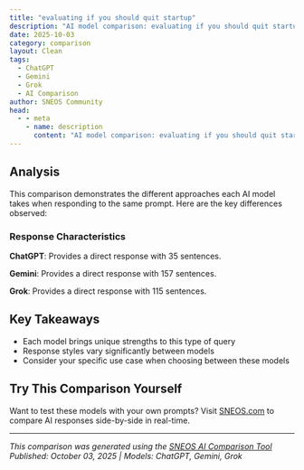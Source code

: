 ```yaml
---
title: "evaluating if you should quit startup"
description: "AI model comparison: evaluating if you should quit startup..."
date: 2025-10-03
category: comparison
layout: Clean
tags:
  - ChatGPT
  - Gemini
  - Grok
  - AI Comparison
author: SNEOS Community
head:
  - - meta
    - name: description
      content: "AI model comparison: evaluating if you should quit startup..."
---
```


<ChatComparison
  title="evaluating if you should quit startup"
  prompt="evaluating if you should quit startup"
  :responses='{"ChatGPT": "Deciding whether to quit a startup is a significant and often challenging decision. Here are some key factors and questions to consider that might help you evaluate your situation:\n\n### 1. Assess Your Personal Motivation and Well-being\n- **Passion and Commitment:** Do you still feel passionate and committed to the startup\u2019s mission? Are you excited about the future?\n- **Stress and Health:** Are the stress levels negatively impacting your mental or physical health? Is the workload sustainable?\n- **Work-Life Balance:** Are you able to maintain a reasonable balance between work and personal life?\n\n### 2. Evaluate Business Metrics and Progress\n- **Product/Market Fit:** Does your product or service clearly meet a market need? Are customers using and valuing it?\n- **Revenue and Funding:** Is the startup generating revenue or showing a clear path to revenue? Do you have sufficient funding or runway?\n- **Growth and Traction:** Are user/customer numbers growing? Are key performance indicators improving?\n\n### 3. Consider Team Dynamics and Support\n- **Team Morale:** Is the team motivated and aligned with the vision? Are there conflicts or unresolved issues?\n- **Co-founder Relationships:** Are you effectively collaborating with co-founders or partners?\n- **Support Network:** Do you have mentors, advisors, or investors providing guidance and support?\n\n### 4. Financial and Opportunity Cost\n- **Personal Financial Situation:** Can you sustain current lifestyle if you continue? Are you accumulating debt or depleting savings?\n- **Alternative Opportunities:** Are there other career or entrepreneurial opportunities open to you? What are the risks and benefits compared to staying?\n\n### 5. Reflect on Your Goals and Vision\n- **Long-Term Vision:** Does the startup still align with your personal and professional goals?\n- **Learning and Growth:** Are you gaining valuable skills and experiences even if success is uncertain?\n\n---\n\n### Some Practical Steps\n- **Seek honest feedback** from trusted mentors or advisors.\n- **Set a timeline** for specific milestones. If unmet, reconsider your decision.\n- **Consider a trial period** for making changes before deciding to quit.\n- **Write down pros and cons** of continuing vs. quitting.\n\n---\n\nIf you would like, I can help you structure your thoughts or create a decision matrix to weigh different factors. Would you like that?", "Gemini": "Okay, you\u0027re at a crossroads. Evaluating whether to quit a startup is a big decision with a lot of factors. Let\u0027s break it down into a structured approach to help you think through it. I\u0027ll provide questions and areas to consider.\n\n**I. Core Areas to Consider:**\n\n* **Your Well-being:**\n* **The Company\u0027s Health:**\n* **Your Future Growth:**\n* **Your Alternatives:**\n\n**II. Deep Dive into Each Area:**\n\n**A. Your Well-being:**\n\n* **1. Stress Levels:**\n * Are you consistently stressed, anxious, or burned out? Quantify it if possible (e.g., \u0022I have trouble sleeping 4 nights a week due to work stress\u0022).\n * Is this stress sustainable? Are there signs it\u0027s affecting your physical or mental health?\n * Are you able to disconnect from work outside of working hours?\n* **2. Work-Life Balance:**\n * Has your personal life suffered (relationships, hobbies, health)?\n * Are you consistently working excessive hours (e.g., \u003E60 hours/week) without signs of it improving?\n * Is the imbalance short-term due to a critical project or a consistent problem with the company\u0027s workload/staffing?\n* **3. Job Satisfaction:**\n * Do you still enjoy the work itself?\n * Are you learning new things?\n * Do you feel appreciated and valued by your team and leadership?\n * Are you proud of the work you\u0027re doing?\n* **4. Values Alignment:**\n * Do the company\u0027s values align with your own?\n * Have there been ethical concerns or situations that conflict with your personal principles?\n * Do you believe in the company\u0027s mission and vision?\n\n**B. The Company\u0027s Health:**\n\n* **1. Financial Stability:**\n * What\u0027s the company\u0027s runway (how much time before they run out of money)? Do you have a realistic estimate? (This might be difficult to get accurate information on, but consider indicators like recent layoffs, difficulty paying vendors, frantic fundraising efforts).\n * Is the company profitable (or on a clear path to profitability)?\n * Has the company had trouble raising funding?\n * Are there signs of financial mismanagement?\n* **2. Leadership \u0026 Management:**\n * Do you trust the leadership team?\n * Are they competent and making sound decisions?\n * Is there a clear vision for the company\u0027s future?\n * Is the leadership team receptive to feedback?\n * Is there high turnover within leadership or key positions?\n* **3. Team Dynamics \u0026 Culture:**\n * Is there a positive and supportive work environment?\n * Is there excessive conflict or negativity?\n * Is there a culture of blame or fear?\n * Is there good communication within the team?\n * Do you respect and enjoy working with your colleagues?\n* **4. Product/Market Fit:**\n * Is the product/service solving a real problem for customers?\n * Is there a strong demand for the product/service?\n * Is the company gaining market share?\n * Is the company iterating and improving its product/service based on customer feedback?\n* **5. Growth Trajectory:**\n * Is the company growing at a healthy rate? (Consider revenue, user base, etc.)\n * Is the growth sustainable?\n * Are there clear goals and strategies for future growth?\n* **6. Recent Changes:** Has the company undergone significant changes recently, such as:\n * Restructuring or reorganization\n * Changes in leadership\n * Shift in business strategy\n * Mergers or acquisitions.\n * How have these changes affected you and the overall company outlook?\n\n**C. Your Future Growth:**\n\n* **1. Learning \u0026 Development:**\n * Are you learning new skills and expanding your knowledge?\n * Are you challenged and stimulated by your work?\n * Is there opportunities for professional development (training, conferences, etc.)?\n* **2. Career Progression:**\n * Is there a clear path for advancement within the company?\n * Are your contributions being recognized and rewarded?\n * Are you gaining valuable experience that will benefit your future career?\n* **3. Equity \u0026 Compensation:**\n * Is your salary and benefits competitive with the market?\n * Do you have a meaningful equity stake in the company?\n * Do you understand the terms of your equity agreement (vesting schedule, etc.)?\n * What is the realistic potential value of your equity, given the company\u0027s current trajectory?\n* **4. Alignment with Long-Term Goals:**\n * Does this role/company align with your long-term career aspirations?\n * Is it providing you with the skills and experience you need to reach your goals?\n\n**D. Your Alternatives:**\n\n* **1. Job Search:**\n * Have you started looking for other jobs?\n * What opportunities are available in your field?\n * What salary and benefits can you expect to receive elsewhere?\n* **2. Other Options:**\n * Are there other options besides quitting and finding another job (e.g., internal transfer, taking a leave of absence, negotiating a different role)?\n * Could you pursue freelance work, start your own business, or take time off to recharge?\n* **3. Risk Assessment:**\n * What are the financial risks of quitting (e.g., loss of income, healthcare benefits)?\n * What are the career risks (e.g., potential impact on your resume)?\n * What are the personal risks (e.g., stress of job searching)?\n\n**III. Decision-Making Framework:**\n\n1. **Weighting:** Assign weights to each of the four core areas (Well-being, Company Health, Future Growth, Alternatives) based on their importance to you. For example:\n\n * Well-being: 30%\n * Company Health: 30%\n * Future Growth: 20%\n * Alternatives: 20%\n\n2. **Scoring:** Within each area, score each of the sub-items on a scale of 1 to 5 (1 = very poor, 5 = excellent).\n\n3. **Calculating Weighted Scores:** Multiply each sub-item\u0027s score by its weight within the area. Then, sum the weighted scores for each area to get a total score for that area.\n\n4. **Final Score:** Sum the total scores for all four areas to get a final score.\n\n5. **Interpretation:**\n\n * **High Score (e.g., 80-100):** You\u0027re likely in a good situation. Focus on addressing any minor issues.\n * **Medium Score (e.g., 60-79):** Things are okay, but there are areas for improvement. Consider staying if you see potential for positive change.\n * **Low Score (e.g., Below 60):** It\u0027s probably time to move on. The risks of staying likely outweigh the benefits.\n\n**IV. Important Considerations \u0026 Caveats:**\n\n* **Gut Feeling:** Don\u0027t ignore your intuition. If something feels wrong, even if the numbers don\u0027t fully reflect it, pay attention.\n* **Talk to People You Trust:** Discuss your situation with mentors, friends, family, or a career counselor. Get objective perspectives.\n* **Negotiation:** Before quitting, consider whether you can negotiate for improvements in your role, compensation, or work-life balance. Sometimes, a conversation with your manager can lead to positive changes.\n* **Timing:** Be mindful of the timing of your departure. Consider the impact on the company and your colleagues. Give adequate notice.\n* **Documentation:** Keep a record of your accomplishments, contributions, and any concerns you\u0027ve raised. This can be helpful for future job searches or legal issues.\n* **Startup Volatility:** Startups are inherently risky and volatile. Expect some level of uncertainty and change. The question is whether you can tolerate the level of risk and instability you\u0027re currently experiencing.\n* **The sunk cost fallacy:** Don\u0027t let the time you have invested in the startup cloud your judgment. The time is already spent, and you need to make decisions based on the current state of the company and your well-being.\n\n**Example (Simplified):**\n\nLet\u0027s say you assign the following weights:\n\n* Well-being: 30%\n* Company Health: 30%\n* Future Growth: 20%\n* Alternatives: 20%\n\nAnd you score the *Company Health* section as follows (simplified further for brevity):\n\n* Financial Stability: 2 (poor)\n* Leadership: 3 (average)\n* Product/Market Fit: 4 (good)\n\nThe *Company Health* score would be calculated like this:\n\n* (2 * 0.30) \u002B (3 * 0.30) \u002B (4 * 0.30) = 0.6 \u002B 0.9 \u002B 1.2 = 2.7\n\nYou\u0027d do this for all the sections and then add all the section scores to get your final score.\n\n**To help me give you more tailored advice, tell me:**\n\n* **What is your role at the startup?**\n* **How long have you been there?**\n* **What are the *primary* reasons you\u0027re considering quitting? (Be specific.)**\n* **What are your biggest concerns about leaving?**\n\nBy carefully considering these questions and using a structured approach, you can make a more informed and confident decision about your future. Good luck!\n", "Grok": "Deciding whether to quit a startup\u2014whether you\u0027re a founder, early employee, or stakeholder\u2014can be a tough and deeply personal decision. It often involves weighing emotional, financial, and professional factors. Below is a structured framework to help evaluate your situation and make a more informed choice:\n\n---\n\n### 1. Reflect on Your Personal Motivations and Goals\n - **Why did you join or start this startup?** Revisit your initial reasons for being involved. Are those motivations still relevant, or have your priorities changed?\n - **Are you still passionate about the mission?** If the startup\u0027s vision or your role no longer excites you, it might be a sign to move on.\n - **What are your long-term goals?** Does staying with the startup align with your career or life aspirations? For example, are you seeking stability, growth, or a new challenge?\n\n *Key Question:* Am I still personally invested in this journey, or am I staying out of obligation or fear of failure?\n\n---\n\n### 2. Assess the Startup\u2019s Viability\n - **Is there a clear path to success?** Evaluate the startup\u2019s business model, market fit, and growth metrics. Are there consistent signs of progress (e.g., revenue, user growth, funding)?\n - **Are there unresolved red flags?** Look for warning signs like constant pivots without results, lack of funding, high churn (employees or customers), or inability to execute on the vision.\n - **What\u2019s the financial health?** If the startup is struggling to pay bills or secure investment, consider how long it can realistically survive. Do you trust the leadership to turn things around?\n\n *Key Question:* Does the startup have a realistic chance of succeeding, and am I willing to endure the uncertainty?\n\n---\n\n### 3. Evaluate Your Role and Impact\n - **Are you making a difference?** Do you feel your contributions are valued and impactful, or are you stuck in a role that feels meaningless or misaligned with your skills?\n - **Is there room for growth?** Are you learning, developing new skills, or building a meaningful network? If not, staying might stall your career.\n - **Are you overworked or burned out?** Startups often demand long hours and high stress. If your mental or physical health is suffering, it\u2019s a serious sign to reconsider.\n\n *Key Question:* Is my role fulfilling and sustainable for me, or am I sacrificing too much for too little return?\n\n---\n\n### 4. Consider the Financial and Opportunity Costs\n - **Can you afford to stay?** Startups often pay below-market salaries or rely on equity as compensation. If you\u2019re struggling financially or dipping into savings with no clear payoff, it might be time to prioritize stability.\n - **What are you giving up by staying?** Think about other opportunities (jobs, projects, or personal goals) you might be missing out on. Could leaving open doors to something better?\n - **What\u2019s the value of your equity (if applicable)?** If you have a stake in the company, evaluate whether the potential future payout is worth the current sacrifices. Be realistic\u2014most startups fail, and equity often becomes worthless.\n\n *Key Question:* Is the financial risk and opportunity cost of staying worth the potential reward?\n\n---\n\n### 5. Analyze Relationships and Culture\n - **Do you trust and respect the team?** If there\u2019s constant conflict, lack of transparency, or mistrust with co-founders or leadership, it can make the journey unsustainable.\n - **Is the culture toxic?** A negative or overly stressful environment can take a toll on your well-being, even if you believe in the mission.\n - **Do you feel supported?** Are your concerns heard, and are there mechanisms in place to address challenges as a team?\n\n *Key Question:* Am I in an environment where I can thrive, or is the culture dragging me down?\n\n---\n\n### 6. Think About Timing and Transition\n - **Is this the right time to leave?** Consider whether leaving now would leave the startup (or your role) in a bad spot, or if there\u2019s a natural transition point (e.g., after a funding round or project completion).\n - **Do you have a backup plan?** If you\u2019re considering quitting, do you have another job lined up, savings to fall back on, or a clear idea of what\u2019s next? Leaving without a plan can add unnecessary stress.\n - **What are the consequences of leaving?** Think about how quitting might impact your reputation, relationships, or future opportunities. Can you leave on good terms?\n\n *Key Question:* Am I prepared for the short-term and long-term effects of leaving?\n\n---\n\n### 7. Seek External Perspectives\n - **Talk to trusted mentors or peers.** Share your concerns with someone who understands startups or your personal situation. They might offer clarity or alternative viewpoints.\n - **Consider professional advice.** If financial or legal implications are involved (e.g., equity, contracts), consult with a financial advisor or lawyer to understand your obligations and rights.\n - **Reflect on feedback.** If you\u2019ve received consistent feedback about your performance or the startup\u2019s direction, factor that into your decision.\n\n *Key Question:* What do others who know me or the situation think about my choice to stay or leave?\n\n---\n\n### 8. Weigh Emotional Factors\n - **Are you staying out of guilt or fear?** Many people stick with failing startups due to \u201Csunk cost fallacy\u201D (feeling they\u2019ve invested too much to leave) or fear of admitting failure. Recognize if this is influencing you.\n - **Are you ready for a change?** Sometimes, the decision to leave is less about the startup failing and more about your own need for a new chapter.\n - **How will you feel after leaving?** Imagine walking away\u2014do you feel relief, regret, or excitement? Your gut reaction can be telling.\n\n *Key Question:* Am I making this decision based on logic and self-awareness, or am I being swayed by emotions like fear or guilt?\n\n---\n\n### Final Steps: Make a Decision\n- **Set a deadline for deciding.** Give yourself a reasonable timeframe to reflect (e.g., 1-2 weeks) so you don\u2019t overthink or delay action indefinitely.\n- **List pros and cons.** Write down the reasons to stay versus leave. Seeing it on paper can help clarify trade-offs.\n- **Trust your instincts.** Data and logic are important, but if something feels fundamentally wrong (or right) about staying, honor that feeling after you\u2019ve done your due diligence.\n\n---\n\n### Potential Outcomes\n1. **Stay and recommit:** If you decide to stay, set clear personal boundaries (e.g., workload, financial limits) and milestones for reevaluating (e.g., revisit in 6 months if certain goals aren\u2019t met).\n2. **Leave with a plan:** If you choose to quit, do so gracefully. Offer to help with the transition, maintain professionalism, and focus on your next steps.\n3. **Pivot within the startup:** If possible, explore a different role or reduced involvement (e.g., part-time, advisory) to maintain some connection without full commitment.\n\n---\n\nQuitting a startup doesn\u2019t mean failure\u2014it can be a strategic move to prioritize your well-being, career, or other opportunities. Conversely, staying might be the right call if you believe in the mission and see a viable path forward. Take your time, be honest with yourself, and remember that no decision is permanent; you can always pivot later if circumstances change.\n\nIf you\u2019d like to dive deeper into any specific aspect (e.g., financial analysis, emotional factors, or transition planning), feel free to share more details, and I can help further! What\u2019s your current situation or primary concern?"}' 
  published-date="21:15"
/>

## Analysis

This comparison demonstrates the different approaches each AI model takes when responding to the same prompt. Here are the key differences observed:

### Response Characteristics

**ChatGPT**: Provides a direct response with 35 sentences. 

**Gemini**: Provides a direct response with 157 sentences. 

**Grok**: Provides a direct response with 115 sentences. 

## Key Takeaways

- Each model brings unique strengths to this type of query
- Response styles vary significantly between models
- Consider your specific use case when choosing between these models

## Try This Comparison Yourself

Want to test these models with your own prompts? Visit [SNEOS.com](https://sneos.com) to compare AI responses side-by-side in real-time.

---

*This comparison was generated using the [SNEOS AI Comparison Tool](https://sneos.com)*
*Published: October 03, 2025 | Models: ChatGPT, Gemini, Grok*
